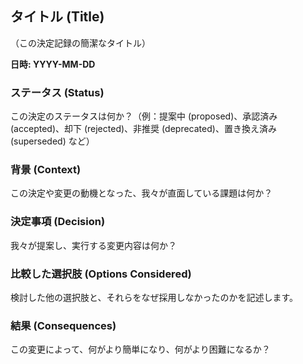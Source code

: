 [comment]: <> (参考: https://github.com/joelparkerhenderson/architecture-decision-record/tree/main/locales/en/templates/decision-record-template-by-michael-nygard)
[comment]: <> (このフォーマットは，Michael Nygardさんのフォーマットに「比較した選択肢」を追加したものです．)
[comment]: <> (adrを作成する時は，勝手にセクションを増やさず，このフォーマットに準拠してください)

## タイトル (Title)
（この決定記録の簡潔なタイトル）

<b>日時: YYYY-MM-DD</b>

### ステータス (Status)
この決定のステータスは何か？（例：提案中 (proposed)、承認済み (accepted)、却下 (rejected)、非推奨 (deprecated)、置き換え済み (superseded) など）

### 背景 (Context)
この決定や変更の動機となった、我々が直面している課題は何か？

### 決定事項 (Decision)
我々が提案し、実行する変更内容は何か？

### 比較した選択肢 (Options Considered)
検討した他の選択肢と、それらをなぜ採用しなかったのかを記述します。

### 結果 (Consequences)
この変更によって、何がより簡単になり、何がより困難になるか？